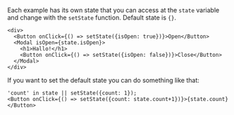 Each example has its own state that you can access at the `state` variable and change with the `setState` function. Default state is `{}`.

    <div>
      <Button onClick={() => setState({isOpen: true})}>Open</Button>
      <Modal isOpen={state.isOpen}>
        <h1>Hallo!</h1>
        <Button onClick={() => setState({isOpen: false})}>Close</Button>
      </Modal>
    </div>

If you want to set the default state you can do something like that:

    'count' in state || setState({count: 1});
    <Button onClick={() => setState({count: state.count+1})}>{state.count}</Button>
